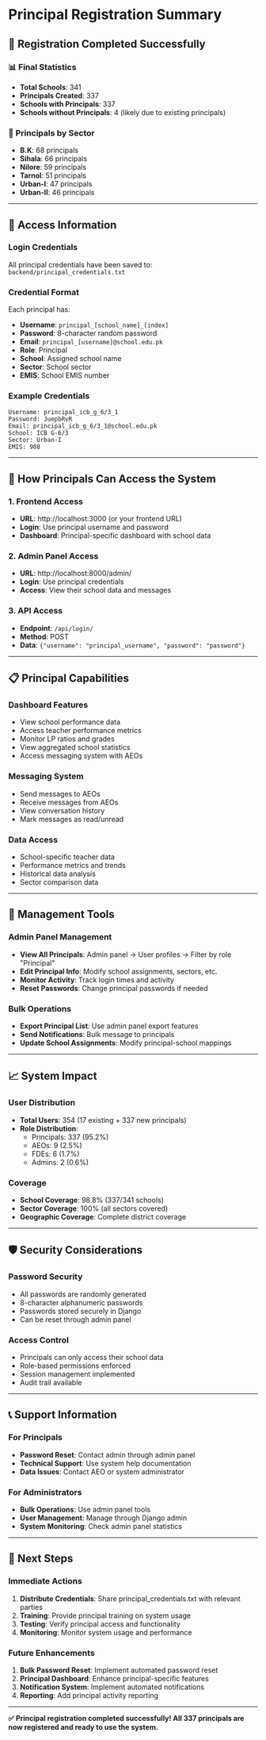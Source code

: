# Principal Registration Summary

## 🎯 **Registration Completed Successfully**

### **📊 Final Statistics**
- **Total Schools**: 341
- **Principals Created**: 337
- **Schools with Principals**: 337
- **Schools without Principals**: 4 (likely due to existing principals)

### **🏫 Principals by Sector**
- **B.K**: 68 principals
- **Sihala**: 66 principals  
- **Nilore**: 59 principals
- **Tarnol**: 51 principals
- **Urban-I**: 47 principals
- **Urban-II**: 46 principals

---

## 🔐 **Access Information**

### **Login Credentials**
All principal credentials have been saved to: `backend/principal_credentials.txt`

### **Credential Format**
Each principal has:
- **Username**: `principal_[school_name]_[index]`
- **Password**: 8-character random password
- **Email**: `principal_[username]@school.edu.pk`
- **Role**: Principal
- **School**: Assigned school name
- **Sector**: School sector
- **EMIS**: School EMIS number

### **Example Credentials**
```
Username: principal_icb_g_6/3_1
Password: JuepbRvR
Email: principal_icb_g_6/3_1@school.edu.pk
School: ICB G-6/3
Sector: Urban-I
EMIS: 908
```

---

## 🚀 **How Principals Can Access the System**

### **1. Frontend Access**
- **URL**: http://localhost:3000 (or your frontend URL)
- **Login**: Use principal username and password
- **Dashboard**: Principal-specific dashboard with school data

### **2. Admin Panel Access**
- **URL**: http://localhost:8000/admin/
- **Login**: Use principal credentials
- **Access**: View their school data and messages

### **3. API Access**
- **Endpoint**: `/api/login/`
- **Method**: POST
- **Data**: `{"username": "principal_username", "password": "password"}`

---

## 📋 **Principal Capabilities**

### **Dashboard Features**
- View school performance data
- Access teacher performance metrics
- Monitor LP ratios and grades
- View aggregated school statistics
- Access messaging system with AEOs

### **Messaging System**
- Send messages to AEOs
- Receive messages from AEOs
- View conversation history
- Mark messages as read/unread

### **Data Access**
- School-specific teacher data
- Performance metrics and trends
- Historical data analysis
- Sector comparison data

---

## 🔧 **Management Tools**

### **Admin Panel Management**
- **View All Principals**: Admin panel → User profiles → Filter by role "Principal"
- **Edit Principal Info**: Modify school assignments, sectors, etc.
- **Monitor Activity**: Track login times and activity
- **Reset Passwords**: Change principal passwords if needed

### **Bulk Operations**
- **Export Principal List**: Use admin panel export features
- **Send Notifications**: Bulk message to principals
- **Update School Assignments**: Modify principal-school mappings

---

## 📈 **System Impact**

### **User Distribution**
- **Total Users**: 354 (17 existing + 337 new principals)
- **Role Distribution**:
  - Principals: 337 (95.2%)
  - AEOs: 9 (2.5%)
  - FDEs: 6 (1.7%)
  - Admins: 2 (0.6%)

### **Coverage**
- **School Coverage**: 98.8% (337/341 schools)
- **Sector Coverage**: 100% (all sectors covered)
- **Geographic Coverage**: Complete district coverage

---

## 🛡️ **Security Considerations**

### **Password Security**
- All passwords are randomly generated
- 8-character alphanumeric passwords
- Passwords stored securely in Django
- Can be reset through admin panel

### **Access Control**
- Principals can only access their school data
- Role-based permissions enforced
- Session management implemented
- Audit trail available

---

## 📞 **Support Information**

### **For Principals**
- **Password Reset**: Contact admin through admin panel
- **Technical Support**: Use system help documentation
- **Data Issues**: Contact AEO or system administrator

### **For Administrators**
- **Bulk Operations**: Use admin panel tools
- **User Management**: Manage through Django admin
- **System Monitoring**: Check admin panel statistics

---

## 🎉 **Next Steps**

### **Immediate Actions**
1. **Distribute Credentials**: Share principal_credentials.txt with relevant parties
2. **Training**: Provide principal training on system usage
3. **Testing**: Verify principal access and functionality
4. **Monitoring**: Monitor system usage and performance

### **Future Enhancements**
1. **Bulk Password Reset**: Implement automated password reset
2. **Principal Dashboard**: Enhance principal-specific features
3. **Notification System**: Implement automated notifications
4. **Reporting**: Add principal activity reporting

---

**✅ Principal registration completed successfully! All 337 principals are now registered and ready to use the system.** 
